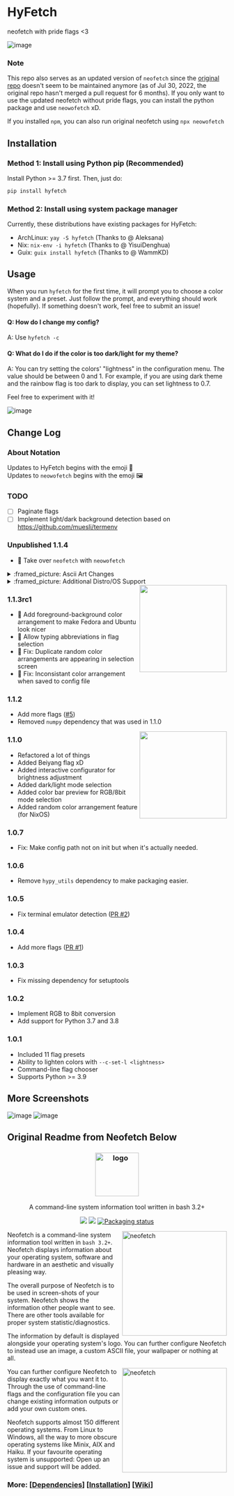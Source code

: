 # HyFetch

neofetch with pride flags <3

![image](https://user-images.githubusercontent.com/22280294/162614541-af2b4660-f1f7-4287-b978-1aa2266ac70f.png)

### Note

This repo also serves as an updated version of `neofetch` since the [original repo](https://github.com/dylanaraps/neofetch) doesn't seem to be maintained anymore (as of Jul 30, 2022, the original repo hasn't merged a pull request for 6 months). If you only want to use the updated neofetch without pride flags, you can install the python package and use `neowofetch` xD.

If you installed `npm`, you can also run original neofetch using `npx neowofetch`

## Installation

### Method 1: Install using Python pip (Recommended)

Install Python >= 3.7 first. Then, just do:

```sh
pip install hyfetch
```

### Method 2: Install using system package manager

Currently, these distributions have existing packages for HyFetch:

* ArchLinux: `yay -S hyfetch` (Thanks to @ Aleksana)
* Nix: `nix-env -i hyfetch` (Thanks to @ YisuiDenghua)
* Guix: `guix install hyfetch` (Thanks to @ WammKD)

## Usage

When you run `hyfetch` for the first time, it will prompt you to choose a color system and a preset. Just follow the prompt, and everything should work (hopefully). If something doesn't work, feel free to submit an issue!

#### Q: How do I change my config?

A: Use `hyfetch -c`

#### Q: What do I do if the color is too dark/light for my theme?

A: You can try setting the colors' "lightness" in the configuration menu. The value should be between 0 and 1. For example, if you are using dark theme and the rainbow flag is too dark to display, you can set lightness to 0.7.

Feel free to experiment with it!

![image](https://user-images.githubusercontent.com/22280294/162614553-eb758e4e-1936-472c-8ca7-b601c696c6eb.png)

## Change Log

### About Notation

Updates to HyFetch begins with the emoji :rainbow:  
Updates to `neowofetch` begins with the emoji :framed_picture:

### TODO

* [ ] Paginate flags
* [ ] Implement light/dark background detection based on https://github.com/muesli/termenv

### Unpublished 1.1.4

* :rocket: Take over `neofetch` with `neowofetch`

<details>
  <summary>:framed_picture: Ascii Art Changes</summary>

* Ascii - Add uwuntu (https://github.com/hykilpikonna/hyfetch/pull/9) (use it with `hyfetch --test-distro uwuntu` or `neowofetch --ascii_distro uwuntu`)
* Ascii - Better Void ascii art ([#10](https://github.com/hykilpikonna/hyfetch/pull/10))

</details>

<details>
  <summary>:framed_picture: Additional Distro/OS Support</summary>

* OS - Identify macOS 13 Ventura ([#8](https://github.com/hykilpikonna/hyfetch/pull/8))
* Distro - Add Univalent (dylanaraps/neofetch#2162)
* Distro - Add NomadBSD (dylanaraps/neofetch#2147)

</details>

<img width="200px" src="https://user-images.githubusercontent.com/22280294/181790059-47aa6f80-be99-4e67-8fa5-5c02b02842c6.png" align="right">

### 1.1.3rc1

* :rainbow: Add foreground-background color arrangement to make Fedora and Ubuntu look nicer
* :rainbow: Allow typing abbreviations in flag selection
* :rainbow: Fix: Duplicate random color arrangements are appearing in selection screen
* :rainbow: Fix: Inconsistant color arrangement when saved to config file

### 1.1.2

* Add more flags ([#5](https://github.com/hykilpikonna/hyfetch/pull/5))
* Removed `numpy` dependency that was used in 1.1.0

<img width="200px" src="https://user-images.githubusercontent.com/22280294/180901539-014f036e-c926-4470-ac72-a6d6dcf30672.png" align="right">

### 1.1.0

* Refactored a lot of things
* Added Beiyang flag xD
* Added interactive configurator for brightness adjustment
* Added dark/light mode selection
* Added color bar preview for RGB/8bit mode selection
* Added random color arrangement feature (for NixOS)

### 1.0.7

* Fix: Make config path not on init but when it's actually needed.

### 1.0.6

* Remove `hypy_utils` dependency to make packaging easier.

### 1.0.5

* Fix terminal emulator detection ([PR #2](https://github.com/hykilpikonna/hyfetch/pull/2))

### 1.0.4

* Add more flags ([PR #1](https://github.com/hykilpikonna/hyfetch/pull/1))

### 1.0.3

* Fix missing dependency for setuptools

### 1.0.2

* Implement RGB to 8bit conversion
* Add support for Python 3.7 and 3.8

### 1.0.1

* Included 11 flag presets
* Ability to lighten colors with `--c-set-l <lightness>`
* Command-line flag chooser
* Supports Python >= 3.9

## More Screenshots

![image](https://user-images.githubusercontent.com/22280294/162614578-3b878abb-2a32-4427-997e-f90b3f5cfd7c.png)
![image](https://user-images.githubusercontent.com/22280294/162661621-f1c61338-7857-4d3f-9fe3-c6b635d68c38.png)

## Original Readme from Neofetch Below

<h3 align="center"><img src="https://i.imgur.com/ZQI2EYz.png" alt="logo" height="100px"></h3>
<p align="center">A command-line system information tool written in bash 3.2+</p>

<p align="center">
<a href="./LICENSE.md"><img src="https://img.shields.io/badge/license-MIT-blue.svg"></a>
<a href="https://github.com/dylanaraps/neofetch/releases"><img src="https://img.shields.io/github/release/dylanaraps/neofetch.svg"></a>
<a href="https://repology.org/metapackage/neofetch"><img src="https://repology.org/badge/tiny-repos/neofetch.svg" alt="Packaging status"></a>
</p>

<img src="https://i.imgur.com/GFmC5Ad.png" alt="neofetch" align="right" height="240px">

Neofetch is a command-line system information tool written in `bash 3.2+`. Neofetch displays information about your operating system, software and hardware in an aesthetic and visually pleasing way.

The overall purpose of Neofetch is to be used in screen-shots of your system. Neofetch shows the information other people want to see. There are other tools available for proper system statistic/diagnostics.

The information by default is displayed alongside your operating system's logo. You can further configure Neofetch to instead use an image, a custom ASCII file, your wallpaper or nothing at all.

<img src="https://i.imgur.com/lUrkQBN.png" alt="neofetch" align="right" height="240px">

You can further configure Neofetch to display exactly what you want it to. Through the use of command-line flags and the configuration file you can change existing information outputs or add your own custom ones.


Neofetch supports almost 150 different operating systems. From Linux to Windows, all the way to more obscure operating systems like Minix, AIX and Haiku. If your favourite operating system is unsupported: Open up an issue and support will be added.


### More: \[[Dependencies](https://github.com/dylanaraps/neofetch/wiki/Dependencies)\] \[[Installation](https://github.com/dylanaraps/neofetch/wiki/Installation)\] \[[Wiki](https://github.com/dylanaraps/neofetch/wiki)\]
